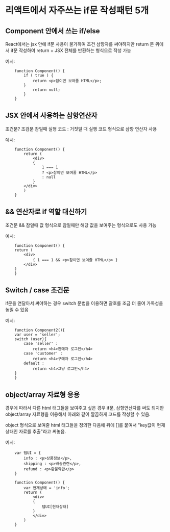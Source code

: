 # 리액트에서 자주쓰는 if문 작성패턴 5개

## Component 안에서 쓰는 if/else
React에서는 jsx 안에 if문 사용이 불가하여 조건 삼항자를 써야하지만 return 문 위에서 if문 작성하여
return + JSX 전체를 반환하는 형식으로 작성 가능

예시:

        function Component() {
            if ( true ) {
                return <p>참이면 보여줄 HTML</p>;
            }
                return null;
            }
        } 

## JSX 안에서 사용하는 삼항연산자
조건문? 조검문 참일때 실행 코드 : 거짓일 때 실행 코드 형식으로 삼항 연산자 사용

예시:

        function Component() {
            return (
                <div>
                {
                    1 === 1
                    ? <p>참이면 보여줄 HTML</p>
                    : null
                }
            </div>
            )
        }

## && 연산자로 if 역할 대신하기
조건문 && 참일때 값 형식으로 참일때만 해당 값을 보여주는 형식으로도 사용 가능

예시:

        function Component() {
        return (
            <div>
                { 1 === 1 && <p>참이면 보여줄 HTML</p> }
            </div>
        )
        }

## Switch / case 조건문
if문을 연달아서 써야하는 경우 switch 문법을 이용하면 괄호를 조금 더 줄여 가독성을 높일 수 있음

예시:

        function Component2(){
        var user = 'seller';
        switch (user){
            case 'seller' :
                return <h4>판매자 로그인</h4>
            case 'customer' :
                return <h4>구매자 로그인</h4>
            default : 
                return <h4>그냥 로그인</h4>
        }
        }

## object/array 자료형 응용
경우에 따라서 다른 html 태그들을 보여주고 싶은 경우 if문, 삼항연산자를 써도 되지만 object/array 자료형을 이용해서 아래와 같이 깔끔하게 코드를 작성할 수 있음.

object 형식으로 보여줄 html 태그들을 정의한 다음에 뒤에 []를 붙여서 "key값이 현재상태인 자료를 추출"라고 써놓음.

예시:

        var 탭UI = { 
            info : <p>상품정보</p>,
            shipping : <p>배송관련</p>,
            refund : <p>환불약관</p>
        }

        function Component() {
            var 현재상태 = 'info';
            return (
                <div>
                {
                    탭UI[현재상태]
                }
                </div>
            )
        } 